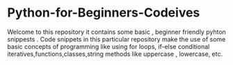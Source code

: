 # Python-for-Beginners-Codeives 
Welcome to this repository it contains some basic , beginner friendly pyhton snippests .
Code snippets in this particular repository  make the use of some basic concepts of programming like using for loops, if-else conditional iteratives,functions,classes,string methods like uppercase , lowercase, etc.

